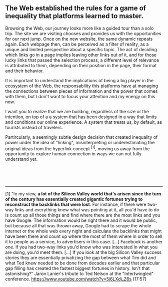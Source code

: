 ## The Web established the rules for a game of inequality that platforms learned to master.

Browsing the Web, our journey looks more like a guided tour than a solo trip. The site we are visiting chooses and provides us with the opportunities for our next jump. Once on the new website, the same dynamic repeats again. Each webpage then, can be perceived as a filter of reality, as a unique and limited perspective about a specific topic. The act of deciding which links go in a page implies leaving other links out of it, and for those lucky links that passed the selection process, a different level of relevance is attributed to them, depending on their position in the page, their format and their behavior.

It is important to understand the implications of being a big player in the ecosystem of the Web, the responsability this platforms have at managing the connections between pieces of information and the power that comes with them, but I don't want to focus your attention and my energy on this now.

I want you to realize that we are building, regardless of the size or the intention, on top of a a system that has been designed in a way that limits and conditions our online experience. A system that treats us, by default, as tourists instead of travelers.

Partircularly, a seemingly subtle design decision that created inequality of power under the idea of "linking", misinterpreting or underestimating the original ideas from the hyperlink concept <sup>[1]</sup>, moving us away from the opportunity to explore human connection in ways we can not fully understand yet.

<br><br><br>

---

[1] "In my view, **a lot of the Silicon Valley world that's arisen since the turn of the century has essentially created gigantic fortunes trying to reconstruct the backlinks that were lost**. For instance, if there were two-way links and everything knew what was pointing at it, all you'd have to do is count up all those things and find where there are the most links and you have Google. The information would be right there and it would be public, but because all that was thrown away, Google had to scrape the whole internet or the whole web every night and calculate the backlinks that might have been there and count up where the most of them where in order to sell it to people as a service, to advertisers in this case. [...] Facebook is another one. If you had two-way links you'd know who was interested in what you are doing, you'd meet them. [...] If you look at the big Silicon Valley success stories they are essentially privatizing the gap between what Tim did and what Ted knew needed to be done from decades earlier and that particular gap filling has created the fastest biggest fortunes in history. Isn't that astonishing?" Jaron Lanier's tribute to Ted Nelson at the "Intertwingled" conference.  https://www.youtube.com/watch?v=5i6LXdj_Z6s (17:57)
